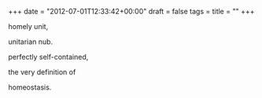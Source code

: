 +++
date = "2012-07-01T12:33:42+00:00"
draft = false
tags = 
title = ""
+++
<p>homely unit,</p>&#13;
<p>unitarian nub.</p>&#13;
<p>perfectly self-contained,</p>&#13;
<p>the very definition of</p>&#13;
<p>homeostasis.</p> 
